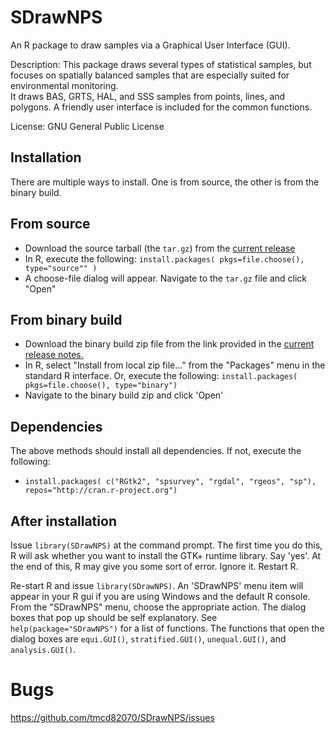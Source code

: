# SDrawNPS
An R package to draw samples via a Graphical User Interface (GUI).

Description: This package draws several types of statistical samples, but focuses on 
spatially balanced samples that are especially suited for environmental monitoring.  
It draws BAS, GRTS, HAL, and SSS samples from points, lines, and polygons.  A friendly 
user interface is included for the common functions. 

License: GNU General Public License

## Installation

There are multiple ways to install.  One is from source, the other is from the binary build. 

## From source 

* Download the source tarball (the `tar.gz`) from the [current release](https://github.com/tmcd82070/SDrawNPS/releases)
* In R, execute the following: `install.packages( pkgs=file.choose(), type="source"" )`
* A choose-file dialog will appear.  Navigate to the `tar.gz` file and click "Open"

## From binary build

* Download the binary build zip file from the link provided in the [current release notes.](https://github.com/tmcd82070/SDrawGUI/releases) 
* In R, select "Install from local zip file..." from the "Packages" menu in the standard R interface. Or, execute the following: `install.packages( pkgs=file.choose(), type="binary")` 
* Navigate to the binary build zip and click 'Open' 

## Dependencies

The above methods should install all dependencies. If not, execute the following: 
* `install.packages( c("RGtk2", "spsurvey", "rgdal", "rgeos", "sp"), repos="http://cran.r-project.org")`

## After installation
Issue `library(SDrawNPS)` at the command prompt.  The first time you do this, R will ask whether you want to install the GTK+ runtime library.  Say 'yes'.  At the end of this, R may give you some sort of error.  Ignore it.  Restart R. 


Re-start R and issue `library(SDrawNPS)`.  An 'SDrawNPS' menu item will appear in your R gui if you are using Windows and the default R console.  From the "SDrawNPS" menu, choose the appropriate action.   The dialog boxes that pop up should be self explanatory.  See `help(package="SDrawNPS")` for a list of functions.  The functions that open the dialog boxes are `equi.GUI()`, `stratified.GUI()`, `unequal.GUI()`, and `analysis.GUI()`.  

# Bugs

https://github.com/tmcd82070/SDrawNPS/issues
